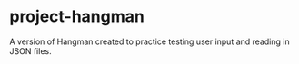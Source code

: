 # project-hangman
A version of Hangman created to practice testing user input and reading in JSON files.
